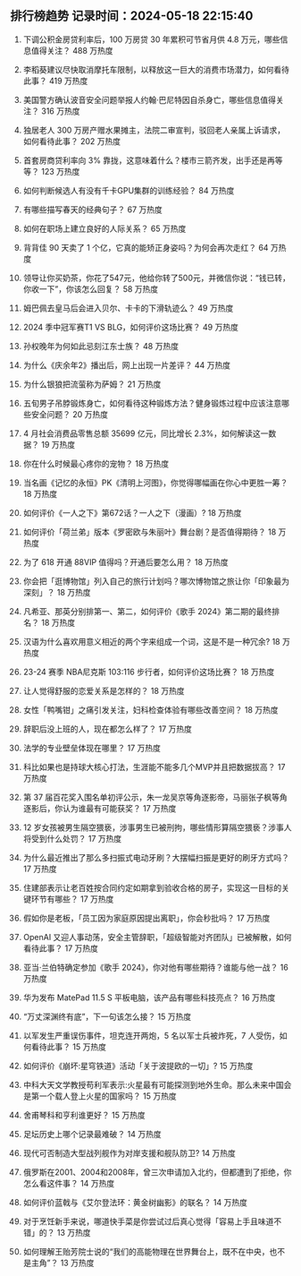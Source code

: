 
## 排行榜趋势 记录时间：2024-05-18 22:15:40
  
  1. 下调公积金房贷利率后，100 万房贷 30 年累积可节省月供 4.8 万元，哪些信息值得关注？ 488 万热度
    
  2. 李稻葵建议尽快取消摩托车限制，以释放这一巨大的消费市场潜力，如何看待此事？ 419 万热度
    
  3. 美国警方确认波音安全问题举报人约翰·巴尼特因自杀身亡，哪些信息值得关注？ 316 万热度
    
  4. 独居老人 300 万房产赠水果摊主，法院二审宣判，驳回老人亲属上诉请求，如何看待此事？ 202 万热度
    
  5. 首套房商贷利率向 3% 靠拢，这意味着什么？楼市三箭齐发，出手还是再等等？ 123 万热度
    
  6. 如何判断候选人有没有千卡GPU集群的训练经验？ 84 万热度
    
  7. 有哪些描写春天的经典句子？ 67 万热度
    
  8. 如何在职场上建立良好的人际关系？ 65 万热度
    
  9. 背背佳 90 天卖了 1 个亿，它真的能矫正身姿吗？为何会再次走红？ 64 万热度
    
  10. 领导让你买奶茶，你花了547元，他给你转了500元，并微信你说：“钱已转，你收一下”，你该怎么回复？ 58 万热度
    
  11. 姆巴佩去皇马后会进入贝尔、卡卡的下滑轨迹么？ 49 万热度
    
  12. 2024 季中冠军赛T1 VS BLG，如何评价这场比赛？ 49 万热度
    
  13. 孙权晚年为何如此忌刻江东士族？ 48 万热度
    
  14. 为什么《庆余年2》播出后，网上出现一片差评？ 44 万热度
    
  15. 为什么银狼把流萤称为萨姆？ 21 万热度
    
  16. 五旬男子吊脖锻炼身亡，如何看待这种锻炼方法？健身锻炼过程中应该注意哪些安全问题？ 20 万热度
    
  17. 4 月社会消费品零售总额 35699 亿元，同比增长 2.3%，如何解读这一数据？ 19 万热度
    
  18. 你在什么时候最心疼你的宠物？ 18 万热度
    
  19. 当名画《记忆的永恒》PK《清明上河图》，你觉得哪幅画在你心中更胜一筹？ 18 万热度
    
  20. 如何评价《一人之下》第672话？一人之下（漫画）? 18 万热度
    
  21. 如何评价「荷兰弟」版本《罗密欧与朱丽叶》舞台剧？是否值得期待？ 18 万热度
    
  22. 为了 618 开通 88VIP 值得吗？开通后要怎么用？ 18 万热度
    
  23. 你会把「逛博物馆」列入自己的旅行计划吗？哪次博物馆之旅让你「印象最为深刻」？ 18 万热度
    
  24. 凡希亚、那英分别排第一、第二，如何评价《歌手 2024》第二期的最终排名？ 18 万热度
    
  25. 汉语为什么喜欢用意义相近的两个字来组成一个词，这是不是一种冗余? 18 万热度
    
  26. 23-24 赛季 NBA尼克斯 103:116 步行者，如何评价这场比赛？ 18 万热度
    
  27. 让人觉得舒服的恋爱关系是怎样的？ 18 万热度
    
  28. 女性「鸭嘴钳」之痛引发关注，妇科检查体验有哪些改善空间？ 18 万热度
    
  29. 辞职后没上班的人，现在都怎么样了？ 17 万热度
    
  30. 法学的专业壁垒体现在哪里？ 17 万热度
    
  31. 科比如果也是持球大核心打法，生涯能不能多几个MVP并且把数据拔高？ 17 万热度
    
  32. 第 37 届百花奖入围名单初评公示，朱一龙吴京等角逐影帝，马丽张子枫等角逐影后，你认为谁最有可能获奖？ 17 万热度
    
  33. 12 岁女孩被男生隔空猥亵，涉事男生已被刑拘，哪些情形算隔空猥亵？涉事人将受到什么处罚？ 17 万热度
    
  34. 为什么最近推出了那么多扫振式电动牙刷？大摆幅扫振是更好的刷牙方式吗？ 17 万热度
    
  35. 住建部表示让老百姓按合同约定如期拿到验收合格的房子，实现这一目标的关键环节有哪些？ 17 万热度
    
  36. 假如你是老板，「员工因为家庭原因提出离职」，你会秒批吗？ 17 万热度
    
  37. OpenAI 又迎人事动荡，安全主管辞职，「超级智能对齐团队」已被解散，如何看待此事？ 17 万热度
    
  38. 亚当·兰伯特确定参加《歌手 2024》，你对他有哪些期待？谁能与他一战？ 16 万热度
    
  39. 华为发布 MatePad 11.5 S 平板电脑，该产品有哪些科技亮点？ 16 万热度
    
  40. “万丈深渊终有底”，下一句该怎么接？ 15 万热度
    
  41. 以军发生严重误伤事件，坦克连开两炮，5 名以军士兵被炸死，7 人受伤，如何看待此事？ 15 万热度
    
  42. 如何评价《崩坏:星穹铁道》活动「关于波提欧的一切」? 15 万热度
    
  43. 中科大天文学教授苟利军表示:火星最有可能探测到地外生命。那么未来中国会是第一个载人登上火星的国家吗？ 15 万热度
    
  44. 舍甫琴科和亨利谁更好？ 15 万热度
    
  45. 足坛历史上哪个记录最难破？ 14 万热度
    
  46. 现代可否制造大型战列舰作为对岸支援和舰队防卫? 14 万热度
    
  47. 俄罗斯在2001、2004和2008年，曾三次申请加入北约，但都遭到了拒绝，你怎么看这件事？ 14 万热度
    
  48. 如何评价蓝戟与《艾尔登法环：黄金树幽影》的联名？ 14 万热度
    
  49. 对于烹饪新手来说，哪道快手菜是你尝试过后真心觉得「容易上手且味道不错」的？ 13 万热度
    
  50. 如何理解王贻芳院士说的“我们的高能物理在世界舞台上，既不在中央，也不是主角”？ 13 万热度
    